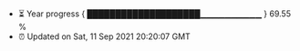- ⏳ Year progress { ████████████████████▁▁▁▁▁▁▁▁▁▁ } 69.55 %
- ⏰ Updated on Sat, 11 Sep 2021 20:20:07 GMT

